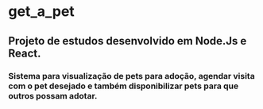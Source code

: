 # get_a_pet

## Projeto de estudos desenvolvido em Node.Js e React. 
### Sistema para visualização de pets para adoção, agendar visita com o pet desejado e também disponibilizar pets para que outros possam adotar.
